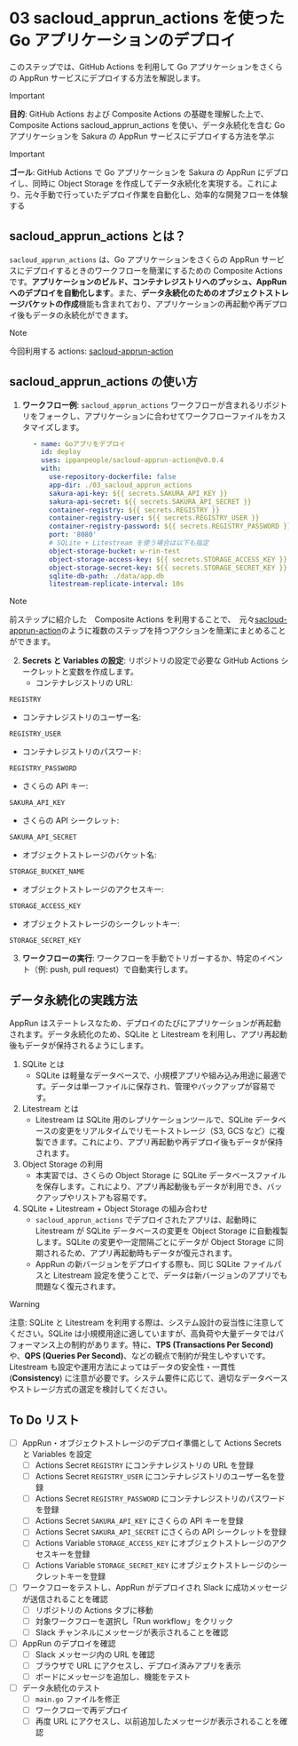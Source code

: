 # 03 sacloud_apprun_actions を使った Go アプリケーションのデプロイ
このステップでは、GitHub Actions を利用して Go アプリケーションをさくらの AppRun サービスにデプロイする方法を解説します。

> [!IMPORTANT]
> **目的**: GitHub Actions および Composite Actions の基礎を理解した上で、Composite Actions sacloud_apprun_actions を使い、データ永続化を含む Go アプリケーションを Sakura の AppRun サービスにデプロイする方法を学ぶ

> [!IMPORTANT]
> **ゴール**: GitHub Actions で Go アプリケーションを Sakura の AppRun にデプロイし、同時に Object Storage を作成してデータ永続化を実現する。これにより、元々手動で行っていたデプロイ作業を自動化し、効率的な開発フローを体験する

## sacloud_apprun_actions とは？
`sacloud_apprun_actions` は、Go アプリケーションをさくらの AppRun サービスにデプロイするときのワークフローを簡潔にするための Composite Actionsです。**アプリケーションのビルド、コンテナレジストリへのプッシュ、AppRun へのデプロイを自動化します**。また、**データ永続化のためのオブジェクトストレージバケットの作成**機能も含まれており、アプリケーションの再起動や再デプロイ後もデータの永続化ができます。

>[!NOTE]
> 今回利用する actions: [sacloud-apprun-action](https://github.com/ippanpeople/sacloud-apprun-action/blob/master/action.yaml)

## sacloud_apprun_actions の使い方
1. **ワークフロー例**: `sacloud_apprun_actions` ワークフローが含まれるリポジトリをフォークし、アプリケーションに合わせてワークフローファイルをカスタマイズします。
````yaml
      - name: Goアプリをデプロイ
        id: deploy
        uses: ippanpeople/sacloud-apprun-action@v0.0.4
        with:
          use-repository-dockerfile: false
          app-dir: ./03_sacloud_apprun_actions
          sakura-api-key: ${{ secrets.SAKURA_API_KEY }}
          sakura-api-secret: ${{ secrets.SAKURA_API_SECRET }}
          container-registry: ${{ secrets.REGISTRY }}
          container-registry-user: ${{ secrets.REGISTRY_USER }}
          container-registry-password: ${{ secrets.REGISTRY_PASSWORD }}
          port: '8080'
          # SQLite + Litestream を使う場合は以下も指定
          object-storage-bucket: w-rin-test
          object-storage-access-key: ${{ secrets.STORAGE_ACCESS_KEY }}
          object-storage-secret-key: ${{ secrets.STORAGE_SECRET_KEY }}
          sqlite-db-path: ./data/app.db
          litestream-replicate-interval: 10s
````

> [!NOTE]
> 前ステップに紹介した　Composite Actions を利用することで、　元々[sacloud-apprun-action](https://github.com/ippanpeople/sacloud-apprun-action/blob/master/action.yaml)のように複数のステップを持つアクションを簡潔にまとめることができます。

2. **Secrets と Variables の設定**: リポジトリの設定で必要な GitHub Actions シークレットと変数を作成します。
   - コンテナレジストリの URL:
````
REGISTRY
````
   - コンテナレジストリのユーザー名:
````
REGISTRY_USER
````
   - コンテナレジストリのパスワード:
````
REGISTRY_PASSWORD
````
   - さくらの API キー:
````
SAKURA_API_KEY
````
   - さくらの API シークレット:
````
SAKURA_API_SECRET
````
   - オブジェクトストレージのバケット名:
````
STORAGE_BUCKET_NAME
````
   - オブジェクトストレージのアクセスキー:
````
STORAGE_ACCESS_KEY
````
   - オブジェクトストレージのシークレットキー:
````
STORAGE_SECRET_KEY
````
3. **ワークフローの実行**: ワークフローを手動でトリガーするか、特定のイベント（例: push, pull request）で自動実行します。

## データ永続化の実践方法
AppRun はステートレスなため、デプロイのたびにアプリケーションが再起動されます。データ永続化のため、SQLite と Litestream を利用し、アプリ再起動後もデータが保持されるようにします。
1. SQLite とは
   - SQLite は軽量なデータベースで、小規模アプリや組み込み用途に最適です。データは単一ファイルに保存され、管理やバックアップが容易です。
2. Litestream とは
   - Litestream は SQLite 用のレプリケーションツールで、SQLite データベースの変更をリアルタイムでリモートストレージ（S3, GCS など）に複製できます。これにより、アプリ再起動や再デプロイ後もデータが保持されます。
3. Object Storage の利用
   - 本実習では、さくらの Object Storage に SQLite データベースファイルを保存します。これにより、アプリ再起動後もデータが利用でき、バックアップやリストアも容易です。
4. SQLite + Litestream + Object Storage の組み合わせ
   - `sacloud_apprun_actions` でデプロイされたアプリは、起動時に Litestream が SQLite データベースの変更を Object Storage に自動複製します。SQLite の変更や一定間隔ごとにデータが Object Storage に同期されるため、アプリ再起動時もデータが復元されます。
   - AppRun の新バージョンをデプロイする際も、同じ SQLite ファイルパスと Litestream 設定を使うことで、データは新バージョンのアプリでも問題なく復元されます。

> [!WARNING]
> 注意: SQLite と Litestream を利用する際は、システム設計の妥当性に注意してください。SQLite は小規模用途に適していますが、高負荷や大量データではパフォーマンス上の制約があります。特に、**TPS (Transactions Per Second)** や、**QPS (Queries Per Second)**、などの観点で制約が発生しやすいです。Litestream も設定や運用方法によってはデータの安全性・一貫性 (**Consistency**) に注意が必要です。システム要件に応じて、適切なデータベースやストレージ方式の選定を検討してください。

## To Do リスト
- [ ] AppRun・オブジェクトストレージのデプロイ準備として Actions Secrets と Variables を設定
    - [ ] Actions Secret `REGISTRY` にコンテナレジストリの URL を登録
    - [ ] Actions Secret `REGISTRY_USER` にコンテナレジストリのユーザー名を登録
    - [ ] Actions Secret `REGISTRY_PASSWORD` にコンテナレジストリのパスワードを登録
    - [ ] Actions Secret `SAKURA_API_KEY` にさくらの API キーを登録
    - [ ] Actions Secret `SAKURA_API_SECRET` にさくらの API シークレットを登録
    - [ ] Actions Variable `STORAGE_ACCESS_KEY` にオブジェクトストレージのアクセスキーを登録
    - [ ] Actions Variable `STORAGE_SECRET_KEY` にオブジェクトストレージのシークレットキーを登録
- [ ] ワークフローをテストし、AppRun がデプロイされ Slack に成功メッセージが送信されることを確認
    - [ ] リポジトリの Actions タブに移動
    - [ ] 対象ワークフローを選択し「Run workflow」をクリック
    - [ ] Slack チャンネルにメッセージが表示されることを確認
- [ ] AppRun のデプロイを確認
    - [ ] Slack メッセージ内の URL を確認
    - [ ] ブラウザで URL にアクセスし、デプロイ済みアプリを表示
    - [ ] ボードにメッセージを追加し、機能をテスト
- [ ] データ永続化のテスト
    - [ ] `main.go` ファイルを修正
    - [ ] ワークフローで再デプロイ
    - [ ] 再度 URL にアクセスし、以前追加したメッセージが表示されることを確認
